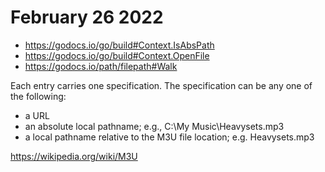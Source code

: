 # February 26 2022

- https://godocs.io/go/build#Context.IsAbsPath
- https://godocs.io/go/build#Context.OpenFile
- https://godocs.io/path/filepath#Walk

Each entry carries one specification. The specification can be any one of the
following:

- a URL
- an absolute local pathname; e.g., C:\My Music\Heavysets.mp3
- a local pathname relative to the M3U file location; e.g. Heavysets.mp3

https://wikipedia.org/wiki/M3U
